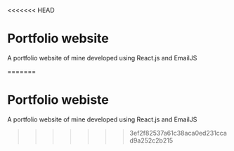 <<<<<<< HEAD
# Portfolio website

A portfolio website of mine developed using React.js and EmailJS


=======
# Portfolio webiste

A portfolio website of mine developed using React.js and EmailJS

>>>>>>> 3ef2f82537a61c38aca0ed231ccad9a252c2b215
